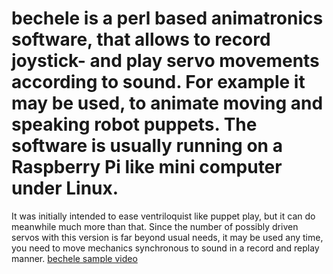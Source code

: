 # bechele is a perl based animatronics software, that allows to record joystick- and play servo movements according to sound. For example it may be used, to animate moving and speaking robot puppets. The software is usually running on a Raspberry Pi like mini computer under Linux.
It was initially intended to ease ventriloquist like puppet play, but it can do meanwhile much more than that. Since the number of possibly driven servos with this version is far beyond usual needs, it may be used any time, you need to move mechanics synchronous to sound in a record and replay manner.
[bechele sample video](https://www.youtube.com/watch?v=mnbeAe6cOiU)
